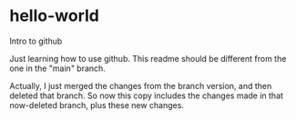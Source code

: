 # hello-world
Intro to github

Just learning how to use github. This readme should be different from the one in the "main" branch.

Actually, I just merged the changes from the branch version, and then deleted that branch. 
So now this copy includes the changes made in that now-deleted branch, plus these new changes.
